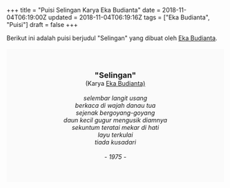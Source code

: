 +++
title = "Puisi Selingan Karya Eka Budianta"
date = 2018-11-04T06:19:00Z
updated = 2018-11-04T06:19:16Z
tags = ["Eka Budianta", "Puisi"]
draft = false
+++

<div dir="ltr" style="text-align: left;" trbidi="on"><div style="text-align: justify;">Berikut ini adalah puisi berjudul "Selingan" yang dibuat oleh <a href="https://ensiklopedia.kemdikbud.go.id/sastra/artikel/Eka_Budianta" target="_blank">Eka Budianta</a>. </div><br /><div style="background: #FAFAFA; font-size: 14px; height: auto; margin: 0 auto; padding: 50px; text-align: center; width: auto;"><span style="font-size: 18px;"><b>"Selingan"</b></span><br />(Karya <a href="https://www.sekata.web.id/tags/eka-budianta" target="_blank">Eka Budianta)</a> <br /><br /><i>selembar langit usang</i><br /><i>berkaca di wajah danau tua</i><br /><i>sejenak bergoyang-goyang</i><br /><i>daun kecil gugur mengusik diamnya</i><br /><i>sekuntum teratai mekar di hati</i><br /><i>layu terkulai</i><br /><i>tiada kusadari</i><br /><br /><i>- 1975 -</i></div></div>
